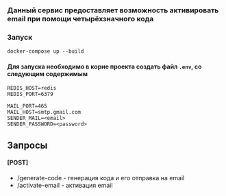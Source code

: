 ### Данный сервис предоставляет возможность активировать email при помощи четырёхзначного кода

### Запуск
```
docker-compose up --build
```

#### Для запуска необходимо в корне проекта создать файл ```.env```, со следующим содержимым
```
REDIS_HOST=redis
REDIS_PORT=6379

MAIL_PORT=465
MAIL_HOST=smtp.gmail.com
SENDER_MAIL=<email>
SENDER_PASSWORD=<password>
```

## Запросы

#### [POST]

- /generate-code - генерация кода и его отправка на email
- /activate-email - активация email


